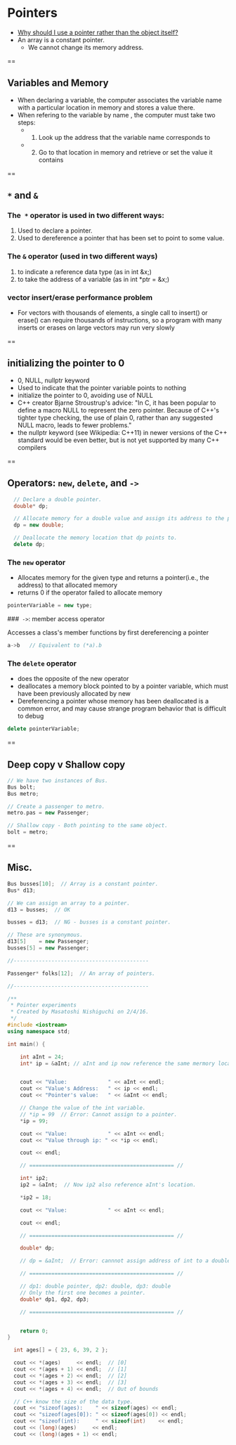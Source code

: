 # Pointers
- [Why should I use a pointer rather than the object itself?](http://stackoverflow.com/questions/22146094/why-should-i-use-a-pointer-rather-than-the-object-itself)
- An array is a constant pointer.
    - We cannot change its memory address.

==

## Variables and Memory

- When declaring a variable, the computer associates the variable name with a particular location in memory and stores a value there.
- When refering to the variable by name , the computer must take two steps:
    + 1. Look up the address that the variable name corresponds to
    + 2. Go to that location in memory and retrieve or set the value it contains

==

## `*` and `&`

### The` *` operator is used in two different ways:
1. Used to declare a pointer.
2. Used to dereference a pointer that has been set to point to some value.

### The `&` operator (used in two different ways)
1. to indicate a reference data type (as in int &x;)
2. to take the address of a variable (as in int *ptr = &x;)

### vector insert/erase performance problem

- For vectors with thousands of elements, a single call to insert() or erase() can require thousands of instructions, so a program with many inserts or erases on large vectors may run very slowly

==

## initializing the pointer to 0
- 0, NULL, nullptr keyword
- Used to indicate that the pointer variable points to nothing
- initialize the pointer to 0, avoiding use of NULL
- C++ creator Bjarne Stroustrup's advice: "In C, it has been popular to define a macro NULL to represent the zero pointer. Because of C++'s tighter type checking, the use of plain 0, rather than any suggested NULL macro, leads to fewer problems."
- the nullptr keyword (see Wikipedia: C++11) in newer versions of the C++ standard would be even better, but is not yet supported by many C++ compilers

==

## Operators: `new`, `delete`, and `->`

```cpp
  // Declare a double pointer.
  double* dp;

  // Allocate memory for a double value and assign its address to the pointer.
  dp = new double;

  // Deallocate the memory location that dp points to.
  delete dp;
```

### The `new` operator
- Allocates memory for the given type and returns a pointer(i.e., the address) to that allocated memory
- returns 0 if the operator failed to allocate memory

```cpp
pointerVariable = new type;
```

###` ->`: member access operator

Accesses a class's member functions by first dereferencing a pointer

```cpp
a->b   // Equivalent to (*a).b
```

### The `delete` operator
- does the opposite of the new operator
- deallocates a memory block pointed to by a pointer variable, which must have been previously allocated by new
- Dereferencing a pointer whose memory has been deallocated is a common error, and may cause strange program behavior that is difficult to debug

```cpp
delete pointerVariable;
```

==

## Deep copy v Shallow copy

```cpp
// We have two instances of Bus.
Bus bolt;
Bus metro;

// Create a passenger to metro.
metro.pas = new Passenger;

// Shallow copy - Both pointing to the same object.
bolt = metro;
```

==

## Misc.

```cpp
Bus busses[10];  // Array is a constant pointer.
Bus* d13;

// We can assign an array to a pointer.
d13 = busses;  // OK

busses = d13;  // NG - busses is a constant pointer.

// These are synonymous.
d13[5]    = new Passenger;
busses[5] = new Passenger;

//-------------------------------------------

Passenger* folks[12];  // An array of pointers.

//-------------------------------------------
```

```cpp
/**
 * Pointer experiments
 * Created by Masatoshi Nishiguchi on 2/4/16.
 */
#include <iostream>
using namespace std;

int main() {

    int aInt = 24;
    int* ip = &aInt; // aInt and ip now reference the same mermory location.


    cout << "Value:             " << aInt << endl;
    cout << "Value's Address:   " << ip << endl;
    cout << "Pointer's value:   " << &aInt << endl;

    // Change the value of the int variable.
    // *ip = 99  // Error: Cannot assign to a pointer.
    *ip = 99;

    cout << "Value:             " << aInt << endl;
    cout << "Value through ip: " << *ip << endl;

    cout << endl;

    // ============================================== //

    int* ip2;
    ip2 = &aInt;  // Now ip2 also reference aInt's location.

    *ip2 = 18;

    cout << "Value:             " << aInt << endl;

    cout << endl;

    // ============================================== //

    double* dp;

    // dp = &aInt;  // Error: cannnot assign address of int to a double pointer.

    // ============================================== //

    // dp1: double pointer, dp2: double, dp3: double
    // Only the first one becomes a pointer.
    double* dp1, dp2, dp3;

    // ============================================== //


    return 0;
}
```


```cpp
  int ages[] = { 23, 6, 39, 2 };

  cout << *(ages)     << endl;  // [0]
  cout << *(ages + 1) << endl;  // [1]
  cout << *(ages + 2) << endl;  // [2]
  cout << *(ages + 3) << endl;  // [3]
  cout << *(ages + 4) << endl;  // Out of bounds

  // C++ know the size of the data type.
  cout << "sizeof(ages):    " << sizeof(ages) << endl;
  cout << "sizeof(ages[0]): " << sizeof(ages[0]) << endl;
  cout << "sizeof(int):     " << sizeof(int)    << endl;
  cout << (long)(ages)     << endl;
  cout << (long)(ages + 1) << endl;
```
